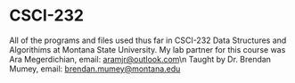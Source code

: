 # CSCI-232
All of the programs and files used thus far in CSCI-232 Data Structures and Algorithims at Montana State University. 
My lab partner for this course was Ara Megerdichian, email: aramjr@outlook.com\n
Taught by Dr. Brendan Mumey, email: brendan.mumey@montana.edu
